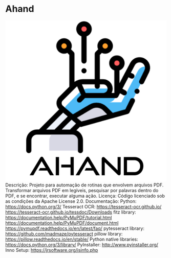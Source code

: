 # Ahand
![logoahand](logofull.png)
Descrição:
    Projeto para automação de rotinas que envolvem arquivos PDF.
    Transformar arquivos PDF em legíveis, pesquisar por palavras dentro do PDF, e se encontrar, executar alguma ação.
Licença:
    Código licenciado sob as condições da Apache License 2.0.
Documentação:
    Python:
        https://docs.python.org/3/
    Tesseract OCR:
        https://tesseract-ocr.github.io/
        https://tesseract-ocr.github.io/tessdoc/Downloads
    fitz library:
        https://documentation.help/PyMuPDF/tutorial.html
        https://documentation.help/PyMuPDF/document.html
        https://pymupdf.readthedocs.io/en/latest/faq/
    pytesseract library:
        https://github.com/madmaze/pytesseract
    pillow library:
        https://pillow.readthedocs.io/en/stable/
    Python native libraries:
        https://docs.python.org/3/library/
    PyInstaller:
        http://www.pyinstaller.org/
    Inno Setup:
        https://jrsoftware.org/isinfo.php
